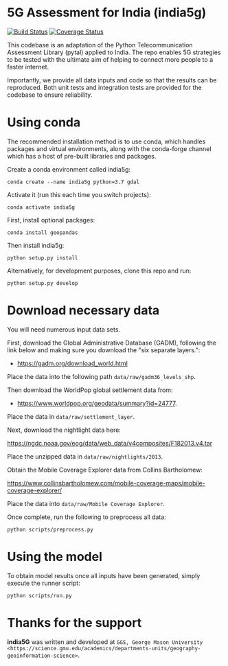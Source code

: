 5G Assessment for India (india5g)
====
[![Build Status](https://travis-ci.com/edwardoughton/india5g.svg?branch=master)](https://travis-ci.com/edwardoughton/india5g)
[![Coverage Status](https://coveralls.io/repos/github/edwardoughton/india5g/badge.svg?branch=master)](https://coveralls.io/github/edwardoughton/india5g?branch=master)

This codebase is an adaptation of the Python Telecommunication Assessment Library (pytal)
applied to India. The repo enables 5G strategies to be tested with the ultimate aim of
helping to connect more people to a faster internet.

Importantly, we provide all data inputs and code so that the results can be reproduced. Both
unit tests and integration tests are provided for the codebase to ensure reliability.

Using conda
==========

The recommended installation method is to use conda, which handles packages and virtual
environments, along with the conda-forge channel which has a host of pre-built libraries and
packages.

Create a conda environment called india5g:

    conda create --name india5g python=3.7 gdal

Activate it (run this each time you switch projects):

    conda activate india5g

First, install optional packages:

    conda install geopandas

Then install india5g:

    python setup.py install

Alternatively, for development purposes, clone this repo and run:

    python setup.py develop


Download necessary data
=======================

You will need numerous input data sets.

First, download the Global Administrative Database (GADM), following the link below and making
sure you download the "six separate layers.":

- https://gadm.org/download_world.html

Place the data into the following path `data/raw/gadm36_levels_shp`.

Then download the WorldPop global settlement data from:

- https://www.worldpop.org/geodata/summary?id=24777.

Place the data in `data/raw/settlement_layer`.

Next, download the nightlight data here:

https://ngdc.noaa.gov/eog/data/web_data/v4composites/F182013.v4.tar

Place the unzipped data in `data/raw/nightlights/2013`.

Obtain the Mobile Coverage Explorer data from Collins Bartholomew:

https://www.collinsbartholomew.com/mobile-coverage-maps/mobile-coverage-explorer/

Place the data into `data/raw/Mobile Coverage Explorer`.

Once complete, run the following to preprocess all data:

    python scripts/preprocess.py


Using the model
===============

To obtain model results once all inputs have been generated, simply execute the runner script:

    python scripts/run.py


Thanks for the support
======================

**india5G** was written and developed at `GGS, George Mason University <https://science.gmu.edu/academics/departments-units/geography-geoinformation-science>`.
